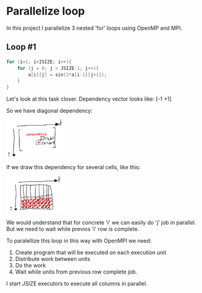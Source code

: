 # Parallelize loop

In this project I parallelize 3 nested 'for' loops using OpenMP and MPI.

## Loop #1

```cpp
for (i=1; i<ISIZE; i++){
    for (j = 0; j < JSIZE-1; j++){
        a[i][j] = sin(2*a[i-1][j+1]);
    }
}
```

Let's look at this task closer.
Dependency vector looks like: [-1 +1]



So we have diagonal dependency:

<img src="./1a_general.png" alt="Alt Text" style="width:30%; height:auto;">

If we draw this dependency for several cells, like this:

<img src="./1a_diag.png" alt="Alt Text" style="width:30%; height:auto;">

We would understand that for concrete 'i' we can easily do 'j' job in parallel.
But we need to wait while previos 'i' row is complete.

To paralellize this loop in this way with OpenMPI we need:
1. Create program that will be executed on each execution unit
2. Distribute work between units
3. Do the work
4. Wait while units from previous row complete job.

I start JSIZE executors to execute all columns in parallel.
